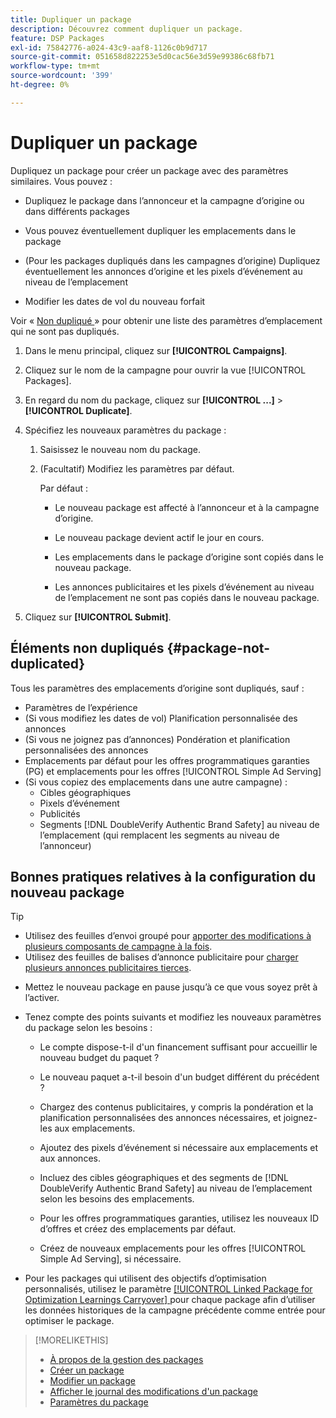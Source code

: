```yaml
---
title: Dupliquer un package
description: Découvrez comment dupliquer un package.
feature: DSP Packages
exl-id: 75842776-a024-43c9-aaf8-1126c0b9d717
source-git-commit: 051658d822253e5d0cac56e3d59e99386c68fb71
workflow-type: tm+mt
source-wordcount: '399'
ht-degree: 0%

---
```


# Dupliquer un package

Dupliquez un package pour créer un package avec des paramètres similaires. Vous pouvez :

* Dupliquez le package dans l’annonceur et la campagne d’origine ou dans différents packages

* Vous pouvez éventuellement dupliquer les emplacements dans le package

* (Pour les packages dupliqués dans les campagnes d’origine) Dupliquez éventuellement les annonces d’origine et les pixels d’événement au niveau de l’emplacement

* Modifier les dates de vol du nouveau forfait

Voir « [ Non dupliqué ](#package-not-duplicated) » pour obtenir une liste des paramètres d’emplacement qui ne sont pas dupliqués.

1. Dans le menu principal, cliquez sur **[!UICONTROL Campaigns]**.

1. Cliquez sur le nom de la campagne pour ouvrir la vue [!UICONTROL Packages].

1. En regard du nom du package, cliquez sur **[!UICONTROL ...]** > **[!UICONTROL Duplicate]**.

1. Spécifiez les nouveaux paramètres du package :

   1. Saisissez le nouveau nom du package.

   1. (Facultatif) Modifiez les paramètres par défaut.

      Par défaut :

      * Le nouveau package est affecté à l’annonceur et à la campagne d’origine.

      * Le nouveau package devient actif le jour en cours.<!-- and the flight continues for NN  days. -->

      * Les emplacements dans le package d’origine sont copiés dans le nouveau package.

      * Les annonces publicitaires et les pixels d’événement au niveau de l’emplacement ne sont pas copiés dans le nouveau package.

1. Cliquez sur **[!UICONTROL Submit]**.

## Éléments non dupliqués {#package-not-duplicated}

Tous les paramètres des emplacements d’origine sont dupliqués, sauf :

* Paramètres de l’expérience
* (Si vous modifiez les dates de vol) Planification personnalisée des annonces
* (Si vous ne joignez pas d’annonces) Pondération et planification personnalisées des annonces
* Emplacements par défaut pour les offres programmatiques garanties (PG) et emplacements pour les offres [!UICONTROL Simple Ad Serving]
* (Si vous copiez des emplacements dans une autre campagne) :
   * Cibles géographiques
   * Pixels d’événement
   * Publicités
   * Segments [!DNL DoubleVerify Authentic Brand Safety] au niveau de l’emplacement (qui remplacent les segments au niveau de l’annonceur)

## Bonnes pratiques relatives à la configuration du nouveau package

>[!TIP]
>
>* Utilisez des feuilles d’envoi groupé pour [apporter des modifications à plusieurs composants de campagne à la fois](/help/dsp/campaign-management/campaign-components-review-edit.md).
>* Utilisez des feuilles de balises d’annonce publicitaire pour [charger plusieurs annonces publicitaires tierces](/help/dsp/campaign-management/ads/ad-create-multiple.md).

* Mettez le nouveau package en pause jusqu’à ce que vous soyez prêt à l’activer.

* Tenez compte des points suivants et modifiez les nouveaux paramètres du package selon les besoins :

   * Le compte dispose-t-il d&#39;un financement suffisant pour accueillir le nouveau budget du paquet ?

   * Le nouveau paquet a-t-il besoin d&#39;un budget différent du précédent ?

   * Chargez des contenus publicitaires, y compris la pondération et la planification personnalisées des annonces nécessaires, et joignez-les aux emplacements.

   * Ajoutez des pixels d’événement si nécessaire aux emplacements et aux annonces.

   * Incluez des cibles géographiques et des segments de [!DNL DoubleVerify Authentic Brand Safety] au niveau de l’emplacement selon les besoins des emplacements.

   * Pour les offres programmatiques garanties, utilisez les nouveaux ID d’offres et créez des emplacements par défaut.

   * Créez de nouveaux emplacements pour les offres [!UICONTROL Simple Ad Serving], si nécessaire.

* Pour les packages qui utilisent des objectifs d’optimisation personnalisés, utilisez le paramètre [[!UICONTROL Linked Package for Optimization Learnings Carryover] ](/help/dsp/campaign-management/packages/package-settings.md) pour chaque package afin d’utiliser les données historiques de la campagne précédente comme entrée pour optimiser le package.

>[!MORELIKETHIS]
>
>* [À propos de la gestion des packages](package-about.md)
>* [Créer un package](package-create.md)
>* [Modifier un package](package-edit.md)
>* [Afficher le journal des modifications d&#39;un package](package-change-log.md)
>* [Paramètres du package](package-settings.md)
